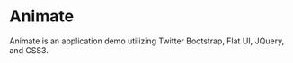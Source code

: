 Animate
=======

Animate is an application demo utilizing Twitter Bootstrap, Flat UI, JQuery, and CSS3.
